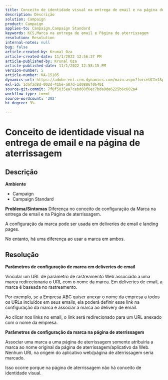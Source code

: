 ```yaml
---
title: Conceito de identidade visual na entrega de email e na página de aterrissagem
description: Descrição
solution: Campaign
product: Campaign
applies-to: Campaign,Campaign Standard
keywords: KCS,Marca na entrega de email e Página de aterrissagem
resolution: Resolution
internal-notes: null
bug: false
article-created-by: Krunal Oza
article-created-date: 11/1/2022 12:56:37 PM
article-published-by: Krunal Oza
article-published-date: 11/1/2022 12:58:15 PM
version-number: 5
article-number: KA-15105
dynamics-url: https://adobe-ent.crm.dynamics.com/main.aspx?forceUCI=1&pagetype=entityrecord&etn=knowledgearticle&id=6d72049d-e459-ed11-9561-6045bd0067ea
exl-id: 1daf2d8d-002d-41be-a87d-1d0886f06401
source-git-commit: 7f0f5035ea7cebd60f6ec7bda9de6225b6c602a4
workflow-type: tm+mt
source-wordcount: '202'
ht-degree: 3%

---
```


# Conceito de identidade visual na entrega de email e na página de aterrissagem

## Descrição

<b>Ambiente</b>
- Campaign
- Campaign Standard



<b>Problema/Sintomas</b>
Diferença no conceito de configuração da Marca na entrega de email e na Página de aterrissagem.

A configuração da marca pode ser usada em deliveries de email e landing pages.

No entanto, há uma diferença ao usar a marca em ambos.






## Resolução

<b>Parâmetros de configuração de marca em deliveries de email</b>


Vincular um URL de parâmetro de rastreamento Web associado a uma marca redirecionaria o URL com o nome da marca. Em deliveries de email, a marca é baseada no rastreamento.

Por exemplo, se a Empresa ABC quiser anexar o nome da empresa a todos os URLs incluídos em seus emails, ela poderá definir esse link na configuração da marca e associar a marca ao delivery de email.

Ao clicar nos links no email, o link será redirecionado para um URL anexado com o nome da empresa.




<b>Parâmetros de configuração da marca na página de aterrissagem</b>


Associar uma marca a uma página de aterrissagem somente atribuiria a marca ao nome original da página de aterrissagem/aplicativo da Web. Nenhum URL na origem do aplicativo web/página de aterrissagem seria marcado.

Isso ocorre porque na página de aterrissagem não há conceito de identidade visual.
